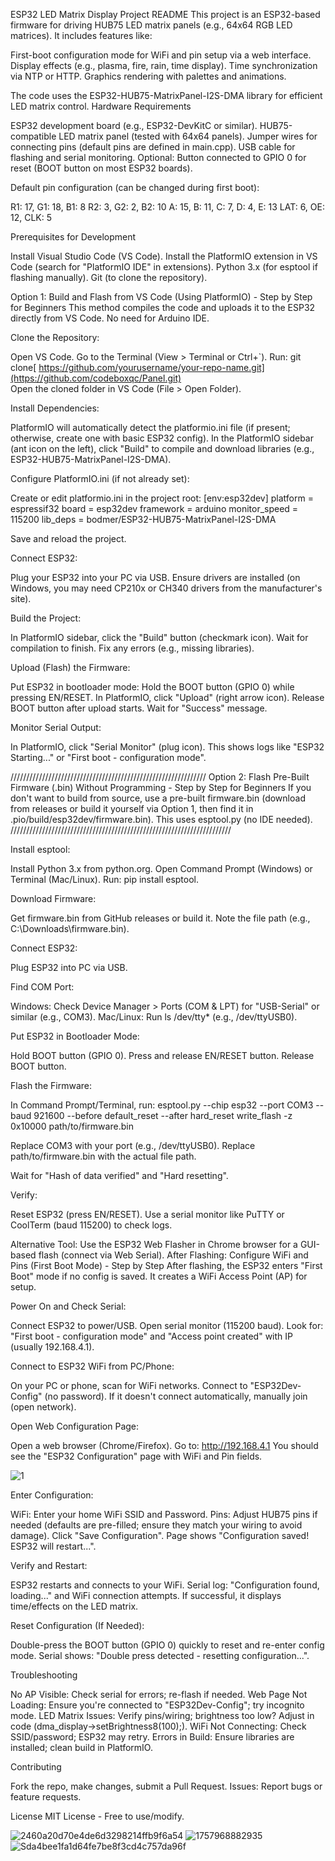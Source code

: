 ESP32 LED Matrix Display Project README
This project is an ESP32-based firmware for driving HUB75 LED matrix panels (e.g., 64x64 RGB LED matrices). It includes features like:

First-boot configuration mode for WiFi and pin setup via a web interface.
Display effects (e.g., plasma, fire, rain, time display).
Time synchronization via NTP or HTTP.
Graphics rendering with palettes and animations.

The code uses the ESP32-HUB75-MatrixPanel-I2S-DMA library for efficient LED matrix control.
Hardware Requirements

ESP32 development board (e.g., ESP32-DevKitC or similar).
HUB75-compatible LED matrix panel (tested with 64x64 panels).
Jumper wires for connecting pins (default pins are defined in main.cpp).
USB cable for flashing and serial monitoring.
Optional: Button connected to GPIO 0 for reset (BOOT button on most ESP32 boards).

Default pin configuration (can be changed during first boot):

R1: 17, G1: 18, B1: 8
R2: 3, G2: 2, B2: 10
A: 15, B: 11, C: 7, D: 4, E: 13
LAT: 6, OE: 12, CLK: 5

Prerequisites for Development

Install Visual Studio Code (VS Code).
Install the PlatformIO extension in VS Code (search for "PlatformIO IDE" in extensions).
Python 3.x (for esptool if flashing manually).
Git (to clone the repository).

Option 1: Build and Flash from VS Code (Using PlatformIO) - Step by Step for Beginners
This method compiles the code and uploads it to the ESP32 directly from VS Code. No need for Arduino IDE.

Clone the Repository:

Open VS Code.
Go to the Terminal (View > Terminal or Ctrl+`).
Run: git clone[ https://github.com/yourusername/your-repo-name.git](https://github.com/codeboxqc/Panel.git)  
Open the cloned folder in VS Code (File > Open Folder).


Install Dependencies:

PlatformIO will automatically detect the platformio.ini file (if present; otherwise, create one with basic ESP32 config).
In the PlatformIO sidebar (ant icon on the left), click "Build" to compile and download libraries (e.g., ESP32-HUB75-MatrixPanel-I2S-DMA).


Configure PlatformIO.ini (if not already set):

Create or edit platformio.ini in the project root:
[env:esp32dev]
platform = espressif32
board = esp32dev
framework = arduino
monitor_speed = 115200
lib_deps = 
bodmer/ESP32-HUB75-MatrixPanel-I2S-DMA


Save and reload the project.


Connect ESP32:

Plug your ESP32 into your PC via USB.
Ensure drivers are installed (on Windows, you may need CP210x or CH340 drivers from the manufacturer's site).


Build the Project:

In PlatformIO sidebar, click the "Build" button (checkmark icon).
Wait for compilation to finish. Fix any errors (e.g., missing libraries).


Upload (Flash) the Firmware:

Put ESP32 in bootloader mode: Hold the BOOT button (GPIO 0) while pressing EN/RESET.
In PlatformIO, click "Upload" (right arrow icon).
Release BOOT button after upload starts.
Wait for "Success" message.


Monitor Serial Output:

In PlatformIO, click "Serial Monitor" (plug icon).
This shows logs like "ESP32 Starting..." or "First boot - configuration mode".





//////////////////////////////////////////////////////////////
Option 2: Flash Pre-Built Firmware (.bin) Without Programming - Step by Step for Beginners
If you don't want to build from source, use a pre-built firmware.bin (download from releases or build it yourself via Option 1, then find it in .pio/build/esp32dev/firmware.bin).
This uses esptool.py (no IDE needed).
//////////////////////////////////////////////////////////////////////


Install esptool:

Install Python 3.x from python.org.
Open Command Prompt (Windows) or Terminal (Mac/Linux).
Run: pip install esptool.


Download Firmware:

Get firmware.bin from GitHub releases or build it.
Note the file path (e.g., C:\Downloads\firmware.bin).


Connect ESP32:

Plug ESP32 into PC via USB.


Find COM Port:

Windows: Check Device Manager > Ports (COM & LPT) for "USB-Serial" or similar (e.g., COM3).
Mac/Linux: Run ls /dev/tty* (e.g., /dev/ttyUSB0).


Put ESP32 in Bootloader Mode:

Hold BOOT button (GPIO 0).
Press and release EN/RESET button.
Release BOOT button.


Flash the Firmware:

In Command Prompt/Terminal, run:   esptool.py --chip esp32 --port COM3 --baud 921600 --before default_reset --after hard_reset write_flash -z 0x10000 path/to/firmware.bin



Replace COM3 with your port (e.g., /dev/ttyUSB0).
Replace path/to/firmware.bin with the actual file path.


Wait for "Hash of data verified" and "Hard resetting".


Verify:

Reset ESP32 (press EN/RESET).
Use a serial monitor like PuTTY or CoolTerm (baud 115200) to check logs.



Alternative Tool: Use the ESP32 Web Flasher in Chrome browser for a GUI-based flash (connect via Web Serial).
After Flashing: Configure WiFi and Pins (First Boot Mode) - Step by Step
After flashing, the ESP32 enters "First Boot" mode if no config is saved. It creates a WiFi Access Point (AP) for setup.

Power On and Check Serial:

Connect ESP32 to power/USB.
Open serial monitor (115200 baud).
Look for: "First boot - configuration mode" and "Access point created" with IP (usually 192.168.4.1).


Connect to ESP32 WiFi from PC/Phone:

On your PC or phone, scan for WiFi networks.
Connect to "ESP32Dev-Config" (no password).
If it doesn't connect automatically, manually join (open network).


Open Web Configuration Page:

Open a web browser (Chrome/Firefox).
Go to: http://192.168.4.1
You should see the "ESP32 Configuration" page with WiFi and Pin fields.

![1](https://github.com/user-attachments/assets/8dbb01cc-ca5c-4c4f-b319-f3a1ead72b11)

Enter Configuration:

WiFi: Enter your home WiFi SSID and Password.
Pins: Adjust HUB75 pins if needed (defaults are pre-filled; ensure they match your wiring to avoid damage).
Click "Save Configuration".
Page shows "Configuration saved! ESP32 will restart...".


Verify and Restart:

ESP32 restarts and connects to your WiFi.
Serial log: "Configuration found, loading..." and WiFi connection attempts.
If successful, it displays time/effects on the LED matrix.


Reset Configuration (If Needed):

Double-press the BOOT button (GPIO 0) quickly to reset and re-enter config mode.
Serial shows: "Double press detected - resetting configuration...".



Troubleshooting

No AP Visible: Check serial for errors; re-flash if needed.
Web Page Not Loading: Ensure you're connected to "ESP32Dev-Config"; try incognito mode.
LED Matrix Issues: Verify pins/wiring; brightness too low? Adjust in code (dma_display->setBrightness8(100);).
WiFi Not Connecting: Check SSID/password; ESP32 may retry.
Errors in Build: Ensure libraries are installed; clean build in PlatformIO.

Contributing

Fork the repo, make changes, submit a Pull Request.
Issues: Report bugs or feature requests.

License
MIT License - Free to use/modify.


![2460a20d70e4de6d3298214ffb9f6a54](https://github.com/user-attachments/assets/46db8025-7766-4377-9773-d78f9dca8e93)
![1757968882935](https://github.com/user-attachments/assets/42c1f722-4faa-447a-8d5f-3ceb506a8543)
![Sda4bee1fa1d64fe7be8f3cd4c757da96f](https://github.com/user-attachments/assets/44a9d76b-e05e-421d-a626-35b0df0d00b7)


